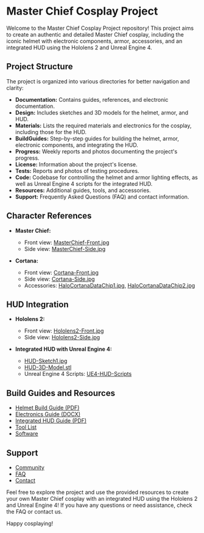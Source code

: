 # Master Chief Cosplay Project

Welcome to the Master Chief Cosplay Project repository! This project aims to create an authentic and detailed Master Chief cosplay, including the iconic helmet with electronic components, armor, accessories, and an integrated HUD using the Hololens 2 and Unreal Engine 4.

## Project Structure

The project is organized into various directories for better navigation and clarity:

- **Documentation:** Contains guides, references, and electronic documentation.
- **Design:** Includes sketches and 3D models for the helmet, armor, and HUD.
- **Materials:** Lists the required materials and electronics for the cosplay, including those for the HUD.
- **BuildGuides:** Step-by-step guides for building the helmet, armor, electronic components, and integrating the HUD.
- **Progress:** Weekly reports and photos documenting the project's progress.
- **License:** Information about the project's license.
- **Tests:** Reports and photos of testing procedures.
- **Code:** Codebase for controlling the helmet and armor lighting effects, as well as Unreal Engine 4 scripts for the integrated HUD.
- **Resources:** Additional guides, tools, and accessories.
- **Support:** Frequently Asked Questions (FAQ) and contact information.

## Character References

- **Master Chief:**
    - Front view: [MasterChief-Front.jpg](Documentation/References/CharacterReferences/MasterChief-Front.jpg)
    - Side view: [MasterChief-Side.jpg](Documentation/References/CharacterReferences/MasterChief-Side.jpg)

- **Cortana:**
    - Front view: [Cortana-Front.jpg](Documentation/References/CharacterReferences/Cortana/Cortana-Front.jpg)
    - Side view: [Cortana-Side.jpg](Documentation/References/CharacterReferences/Cortana/Cortana-Side.jpg)
    - Accessories: [HaloCortanaDataChip1.jpg](Documentation/References/CharacterReferences/Cortana/Accessories/HaloCortanaDataChip1.jpg), [HaloCortanaDataChip2.jpg](Documentation/References/CharacterReferences/Cortana/Accessories/HaloCortanaDataChip2.jpg)

## HUD Integration

- **Hololens 2:**
    - Front view: [Hololens2-Front.jpg](Documentation/References/HUDReferences/Hololens2-Front.jpg)
    - Side view: [Hololens2-Side.jpg](Documentation/References/HUDReferences/Hololens2-Side.jpg)

- **Integrated HUD with Unreal Engine 4:**
    - [HUD-Sketch1.jpg](Design/Designs/Sketches/HUD-Sketch1.jpg)
    - [HUD-3D-Model.stl](Design/Designs/3D-Models/HUD-3D-Model.stl)
    - Unreal Engine 4 Scripts: [UE4-HUD-Scripts](Code/UE4-HUD-Scripts)

## Build Guides and Resources

- [Helmet Build Guide (PDF)](Resources/Guides/HelmetBuildGuide.pdf)
- [Electronics Guide (DOCX)](Resources/Guides/ElectronicsGuide.docx)
- [Integrated HUD Guide (PDF)](Resources/Guides/IntegratedHUDGuide.pdf)
- [Tool List](Resources/Tools/ToolList.md)
- [Software](Resources/Tools/Software.md)

## Support

- [Community](https://www.405th.com/forums/threads/suit-up-introduce-yourself.48251/)
- [FAQ](Support/FAQ.md)
- [Contact](Support/Contact.md)

Feel free to explore the project and use the provided resources to create your own Master Chief cosplay with an integrated HUD using the Hololens 2 and Unreal Engine 4! If you have any questions or need assistance, check the FAQ or contact us.

Happy cosplaying!
